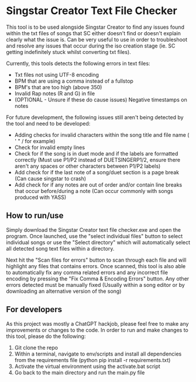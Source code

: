 #  Singstar Creator Text File Checker
This tool is to be used alongside Singstar Creator to find any issues found within the txt files of songs that SC either doesn't find or doesn't explain clearly what the issue is. Can be very useful to use in order to troubleshoot and resolve any issues that occur during the iso creation stage (ie. SC getting indefinitely stuck whilst converting txt files).

Currently, this tools detects the following errors in text files: 
 - Txt files not using UTF-8 encoding  
 - BPM that are using a comma instead of a fullstop  
 - BPM's that are too high (above 350)  
 - Invalid Rap notes (R and G) in file  
 - (OPTIONAL - Unsure if these do cause issues) Negative timestamps on notes

For future development, the following issues still aren't being detected by the tool and need to be developed:

 - Adding checks for invalid characters within the song title and file name ( ' " / for example)
 - Check for invalid empty lines
 - Check for if the song is in duet mode and if the labels are formatted correctly (Must use P1/P2 instead of DUETSINGERP1/2, ensure there aren't any spaces or other characters between P1/P2 labels)
 - Add check for if the last note of a song/duet section is a page break (Can cause singstar to crash)
 - Add check for if any notes are out of order and/or contain line breaks that occur before/during a note (Can occur commonly with songs produced with YASS)

## How to run/use
Simply download the Singstar Creator text file checker.exe and open the program. Once launched, use the "select individual files" button to select individual songs or use the "Select directory" which will automatically select all detected song text files within a directory.

Next hit the "Scan files for errors" button to scan through each file and will highlight any files that contains errors. Once scanned, this tool is also able to automatically fix any comma related errors and any incorrect file encoding by pressing the "Fix Comma & Encoding Errors" button. Any other errors detected must be manually fixed (Usually within a song editor or by downloading an alternative version of the song)

## For developers
As this project was mostly a ChatGPT hackjob, please feel free to make any improvements or changes to the code.  In order to run and make changes to this tool, please do the following:

 1. Git clone the repo
 2. Within a terminal, navigate to env/scripts and install all dependencies from the requirements file (python
pip install -r requirements.txt)
 3. Activate the virtual environment using the activate.bat script
 4. Go back to the main directory and run the main.py file

